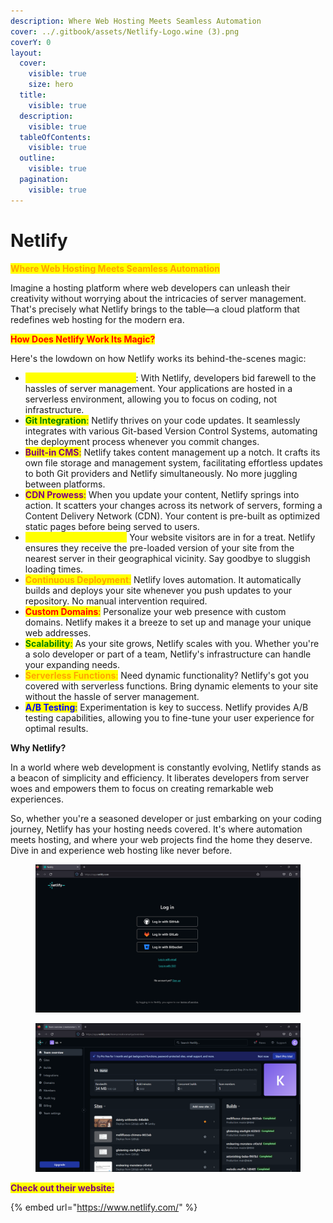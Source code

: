 ```yaml
---
description: Where Web Hosting Meets Seamless Automation
cover: ../.gitbook/assets/Netlify-Logo.wine (3).png
coverY: 0
layout:
  cover:
    visible: true
    size: hero
  title:
    visible: true
  description:
    visible: true
  tableOfContents:
    visible: true
  outline:
    visible: true
  pagination:
    visible: true
---
```


# Netlify

<mark style="color:orange;">**Where Web Hosting Meets Seamless Automation**</mark>

Imagine a hosting platform where web developers can unleash their creativity without worrying about the intricacies of server management. That's precisely what Netlify brings to the table—a cloud platform that redefines web hosting for the modern era.

<mark style="color:red;">**How Does Netlify Work Its Magic?**</mark>

Here's the lowdown on how Netlify works its behind-the-scenes magic:

* <mark style="color:yellow;">**Serverless Awesomeness**</mark>: With Netlify, developers bid farewell to the hassles of server management. Your applications are hosted in a serverless environment, allowing you to focus on coding, not infrastructure.
* <mark style="color:green;">**Git Integration**</mark><mark style="color:green;">:</mark> Netlify thrives on your code updates. It seamlessly integrates with various Git-based Version Control Systems, automating the deployment process whenever you commit changes.
* <mark style="color:purple;">**Built-in CMS**</mark><mark style="color:purple;">:</mark> Netlify takes content management up a notch. It crafts its own file storage and management system, facilitating effortless updates to both Git providers and Netlify simultaneously. No more juggling between platforms.
* <mark style="color:purple;">**CDN Prowess**</mark><mark style="color:purple;">:</mark> When you update your content, Netlify springs into action. It scatters your changes across its network of servers, forming a Content Delivery Network (CDN). Your content is pre-built as optimized static pages before being served to users.
* <mark style="color:yellow;">**Lightning-Fast Loading**</mark><mark style="color:yellow;">:</mark> Your website visitors are in for a treat. Netlify ensures they receive the pre-loaded version of your site from the nearest server in their geographical vicinity. Say goodbye to sluggish loading times.
* <mark style="color:orange;">**Continuous Deployment**</mark><mark style="color:orange;">:</mark> Netlify loves automation. It automatically builds and deploys your site whenever you push updates to your repository. No manual intervention required.
* <mark style="color:red;">**Custom Domains**</mark><mark style="color:red;">:</mark> Personalize your web presence with custom domains. Netlify makes it a breeze to set up and manage your unique web addresses.
* <mark style="color:green;">**Scalability**</mark><mark style="color:green;">:</mark> As your site grows, Netlify scales with you. Whether you're a solo developer or part of a team, Netlify's infrastructure can handle your expanding needs.
* <mark style="color:orange;">**Serverless Functions**</mark><mark style="color:orange;">:</mark> Need dynamic functionality? Netlify's got you covered with serverless functions. Bring dynamic elements to your site without the hassle of server management.
* <mark style="color:blue;">**A/B Testing**</mark><mark style="color:blue;">:</mark> Experimentation is key to success. Netlify provides A/B testing capabilities, allowing you to fine-tune your user experience for optimal results.

**Why Netlify?**

In a world where web development is constantly evolving, Netlify stands as a beacon of simplicity and efficiency. It liberates developers from server woes and empowers them to focus on creating remarkable web experiences.

So, whether you're a seasoned developer or just embarking on your coding journey, Netlify has your hosting needs covered. It's where automation meets hosting, and where your web projects find the home they deserve. Dive in and experience web hosting like never before.

<div>

<figure><img src="../.gitbook/assets/Screenshot 2023-10-05 163210.png" alt=""><figcaption></figcaption></figure>

 

<figure><img src="../.gitbook/assets/Screenshot 2023-10-05 163143.png" alt=""><figcaption></figcaption></figure>

</div>

<mark style="color:purple;">**Check out their website:**</mark>

{% embed url="https://www.netlify.com/" %}
